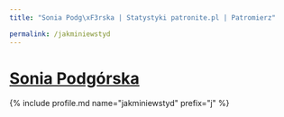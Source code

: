 ```yaml
---
title: "Sonia Podg\xF3rska | Statystyki patronite.pl | Patromierz"

permalink: /jakminiewstyd
---
```


# [Sonia Podgórska](https://patronite.pl/jakminiewstyd)

{% include profile.md name="jakminiewstyd" prefix="j" %}
